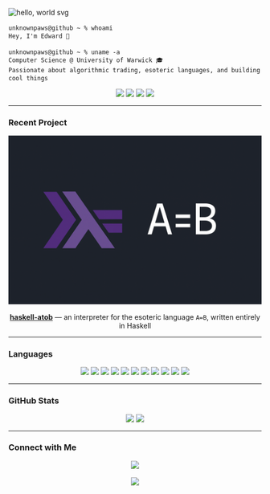 <p align="left">
  <img src="https://readme-typing-svg.demolab.com?font=Fira+Code&size=24&pause=100&color=BB9AF7&width=435&lines=hello%2C+world" alt="hello, world svg" />
</p>


<div align="left">

```
unknownpaws@github ~ % whoami
Hey, I'm Edward 👋

unknownpaws@github ~ % uname -a
Computer Science @ University of Warwick 🎓
Passionate about algorithmic trading, esoteric languages, and building cool things
```

</div>

<p align="center">
  <img src="https://img.shields.io/badge/macOS-000000?style=for-the-badge&logo=apple&logoColor=white" />
  <img src="https://img.shields.io/badge/Neovim-57A143?style=for-the-badge&logo=neovim&logoColor=white" />
  <img src="https://img.shields.io/badge/Tmux-1BB91F?style=for-the-badge&logo=tmux&logoColor=white" />
  <img src="https://img.shields.io/badge/iTerm2-1F222E?style=for-the-badge&logo=iterm2&logoColor=white" />
  
</p>

---

### Recent Project

<p align="center">
  <a href="https://github.com/UnknownPaws/haskell-atob">
    <img src="https://github.com/UnknownPaws/haskell-atob/raw/main/banner.png" alt="haskell-atob banner" />
  </a>
</p>

<p align="center">
  <strong><a href="https://github.com/UnknownPaws/haskell-atob">haskell-atob</a></strong> — an interpreter for the esoteric language <code>A=B</code>, written entirely in Haskell
</p>

---

### Languages

<p align="center">
  <img src="https://cdn.jsdelivr.net/gh/devicons/devicon/icons/java/java-original.svg" width="40" />
  <img src="https://cdn.jsdelivr.net/gh/devicons/devicon/icons/python/python-original.svg" width="40" />
  <img src="https://cdn.jsdelivr.net/gh/devicons/devicon/icons/c/c-original.svg" width="40" />
  <img src="https://cdn.jsdelivr.net/gh/devicons/devicon/icons/cplusplus/cplusplus-original.svg" width="40" />
  <img src="https://cdn.jsdelivr.net/gh/devicons/devicon@latest/icons/csharp/csharp-original.svg" width="40" />        
  <img src="https://cdn.jsdelivr.net/gh/devicons/devicon/icons/javascript/javascript-original.svg" width="40" />
  <img src="https://cdn.jsdelivr.net/gh/devicons/devicon/icons/lua/lua-original.svg" width="40" />
  <img src="https://cdn.jsdelivr.net/gh/devicons/devicon/icons/haskell/haskell-original.svg" width="40" />
  <img src="https://cdn.jsdelivr.net/gh/devicons/devicon@latest/icons/mysql/mysql-original.svg" width="40" />
  <img src="https://cdn.jsdelivr.net/gh/devicons/devicon@latest/icons/sqlite/sqlite-original.svg" width="40" />
  <img src="https://cdn.jsdelivr.net/gh/devicons/devicon@latest/icons/ohmyzsh/ohmyzsh-original.svg" width="40" />        
</p>

---

### GitHub Stats

<p align="center">
  <img src="https://github-readme-stats.vercel.app/api/top-langs/?username=UnknownPaws&layout=compact&langs_count=4&exclude_repo=Edge-Detection,Console-Pokemon,P-NG,warwickplus,FRC1884-2023&theme=tokyonight" width="47%" />
  <img src="https://github-readme-streak-stats.herokuapp.com/?user=UnknownPaws&theme=tokyonight" width="47%" />
</p>

---

### Connect with Me

<p align="center">
  <a href="https://www.linkedin.com/in/edward-odwyer/" target="_blank">
    <img src="https://img.shields.io/badge/LinkedIn-Edward%20O'Dwyer-blue?style=for-the-badge&logo=linkedin" />
  </a>
</p>

<p align="center">
  <img src="https://capsule-render.vercel.app/api?type=waving&color=gradient&height=100&section=footer"/>
</p>

